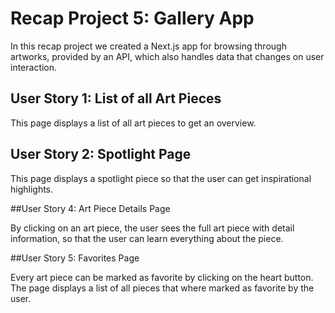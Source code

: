 # Recap Project 5: Gallery App

In this recap project we created a Next.js app for browsing through artworks, provided by an API, which also handles data that changes on user interaction.

## User Story 1: List of all Art Pieces

This page displays a list of all art pieces to get an overview.

## User Story 2: Spotlight Page

This page displays a spotlight piece so that the user can get inspirational highlights.

##User Story 4: Art Piece Details Page

By clicking on an art piece, the user sees the full art piece with detail information, so that the user can learn everything about the piece.

##User Story 5: Favorites Page

Every art piece can be marked as favorite by clicking on the heart button. The page displays a list of all pieces that where marked as favorite by the user.
